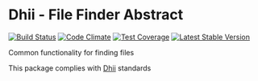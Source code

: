 # Dhii - File Finder Abstract

[![Build Status](https://travis-ci.org/dhii/file-finder-abstract.svg?branch=master)](https://travis-ci.org/dhii/file-finder-abstract)
[![Code Climate](https://codeclimate.com/github/dhii/file-finder-abstract/badges/gpa.svg)](https://codeclimate.com/github/dhii/file-finder-abstract)
[![Test Coverage](https://codeclimate.com/github/dhii/file-finder-abstract/badges/coverage.svg)](https://codeclimate.com/github/dhii/file-finder-abstract/coverage)
[![Latest Stable Version](https://poser.pugx.org/dhii/file-finder-abstract/version)](https://packagist.org/packages/dhii/file-finder-abstract)

Common functionality for finding files

This package complies with [Dhii] standards

[Dhii]: https://github.com/Dhii/dhii
